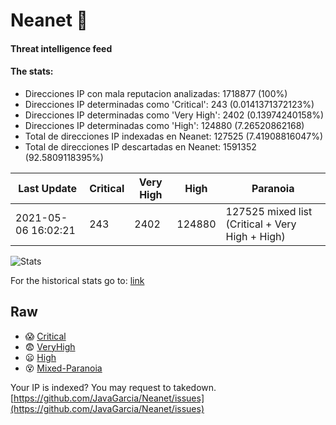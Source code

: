 # Neanet :hocho:
#### Threat intelligence feed
#### The stats:

- Direcciones IP con mala reputacion analizadas: 1718877 (100%)
- Direcciones IP determinadas como 'Critical':  243 (0.0141371372123%)
- Direcciones IP determinadas como 'Very High':  2402 (0.13974240158%)
- Direcciones IP determinadas como 'High':  124880 (7.26520862168)
- Total de direcciones IP indexadas en Neanet:  127525 (7.41908816047%)
- Total de direcciones IP descartadas en Neanet:  1591352 (92.5809118395%)

| Last Update | Critical | Very High | High | Paranoia |
| --- | --- | --- | --- | --- |
| 2021-05-06 16:02:21 | 243 | 2402 | 124880 | 127525 mixed list (Critical + Very High + High)|

![Stats](https://docs.google.com/spreadsheets/d/e/2PACX-1vSnaNMIXVabIpDJjufMlzH7poXnshF3mgd8Is1g9ytUEzVsP5my4Trn8f-xkoLLQ38xpL3HtmUexLo6/pubchart?oid=501124687&format=image)

For the historical stats go to: [link](/stats.csv)
## Raw
- :scream: [Critical](https://raw.githubusercontent.com/JavaGarcia/Neanet/master/blacklists/neanet_critical.txt)
- :fearful: [VeryHigh](https://raw.githubusercontent.com/JavaGarcia/Neanet/master/blacklists/neanet_veryHigh.txtt)
- :frowning: [High](https://raw.githubusercontent.com/JavaGarcia/Neanet/master/blacklists/neanet_high.txt)
- :dizzy_face: [Mixed-Paranoia](https://raw.githubusercontent.com/JavaGarcia/Neanet/master/blacklists/neanet_all.txt)


Your IP is indexed? You may request to takedown. [https://github.com/JavaGarcia/Neanet/issues](https://github.com/JavaGarcia/Neanet/issues)





























































































































































































































































































































































































































































































































































































































































































































































































































































































































































































































































































































































































































































































































































































































































































































































































































































































































































































































































































































































































































































































































































































































































































































































































































































































































































































































































































































































































































































































































































































































































































































































































































































































































































































































































































































































































































































































































































































































































































































































































































































































































































































































































































































































































































































































































































































































































































































































































































































































































































































































































































































































































































































































































































































































































































































































































































































































































































































































































































































































































































































































































































































































































































































































